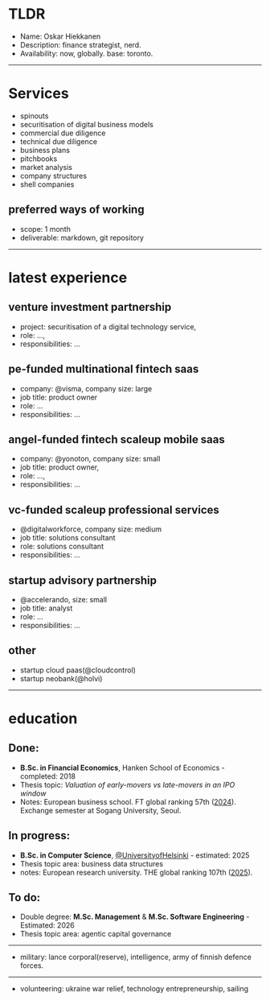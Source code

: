 # TLDR
- Name: Oskar Hiekkanen
- Description: finance strategist, nerd.
- Availability: now, globally. base: toronto.

***
# Services
- spinouts
- securitisation of digital business models
- commercial due diligence
- technical due diligence
- business plans
- pitchbooks
- market analysis
- company structures
- shell companies

## preferred ways of working
- scope: 1 month
- deliverable: markdown, git repository


***

# latest experience

## venture investment partnership
- project: securitisation of a digital technology service,
- role: ...,
- responsibilities: ... 

## pe-funded multinational fintech saas
- company: @visma, company size: large
- job title: product owner
- role: ...
- responsibilities: ... 

## angel-funded fintech scaleup mobile saas
- company: @yonoton, company size: small
- job title: product owner,
- role: ...,
- responsibilities: ... 

## vc-funded scaleup professional services
- @digitalworkforce, company size: medium
- job title: solutions consultant
- role: solutions consultant
- responsibilities: ... 

## startup advisory partnership
- @accelerando, size: small
- job title: analyst
- role: ...
- responsibilities: ...

## other
- startup cloud paas(@cloudcontrol)
- startup neobank(@holvi)
***
# education

## Done:
- **B.Sc. in Financial Economics**, Hanken School of Economics - completed: 2018
- Thesis topic: *Valuation of early-movers vs late-movers in an IPO window*
- Notes: European business school. FT global ranking 57th ([2024](https://rankings.ft.com/schools/498/hanken-school-of-economics/rankings/2961/masters-in-management-2024/ranking-data)). Exchange semester at Sogang University, Seoul.

## In progress:
- **B.Sc. in Computer Science**, [@UniversityofHelsinki](https://github.com/UniversityofHelsinki) - estimated: 2025
- Thesis topic area: business data structures
- notes: European research university. THE global ranking 107th ([2025](https://www.timeshighereducation.com/world-university-rankings/university-helsinki)).

## To do:
- Double degree: **M.Sc. Management** & **M.Sc. Software Engineering** - Estimated: 2026
- Thesis topic area: agentic capital governance

***


- military: lance corporal(reserve), intelligence, army of finnish defence forces.
*** 
- volunteering: ukraine war relief, technology entrepreneurship, sailing
